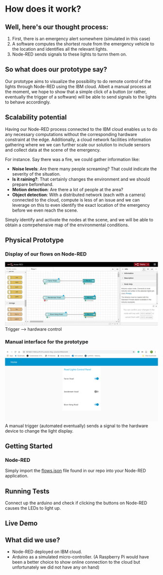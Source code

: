 # How does it work?
## Well, here's our thought process:
1. First, there is an emergency alert somewhere (simulated in this case)
1. A software computes the shortest route from the emergency vehicle to the location and identifies all the relevant lights.
1. Node-RED sends signals to these lights to turnn them on.

## So what does our prototype say?
Our prototype aims to visualize the possibility to do remote control of the lights through Node-RED using the IBM cloud. Albeit a manual process at the moment, we hope to show that a simple click of a button (or rather, eventually the trigger of a software) will be able to send signals to the lights to behave accordingly.  
  
## Scalability potential
Having our Node-RED process connected to the IBM cloud enables us to do any necessary computations without the corresponding hardware constraint at the edge. Additionally, a cloud network facilities information gathering where we we can further scale our solution to include sensors and collect data at the scene of the emergency. 
  
For instance. Say there was a fire, we could gather information like:
* **Noise levels**: Are there many people screaming? That could indicate the severity of the situation.
* **Is it raining?**: That certainly changes the environment and we should prepare beforehand.
* **Motion detection**: Are there a lot of people at the area? 
* **Object detection**: With a distributed network (each with a camera) connected to the cloud, compute is less of an issue and we can leverage on this to even identify the exact location of the emergency before we even reach the scene.

Simply identify and activate the nodes at the scene, and we will be able to obtain a comrpehensive map of the environmental conditions.

## Physical Prototype
### Display of our flows on Node-RED
![node-red flows](images/node_red_flows.jpeg?raw=true "Node-RED Flows")
Trigger --> hardware control
### Manual interface for the prototype
![node-red interface](images/light_config_on.jpeg?raw=true "Node-RED Config")
A manual trigger (automated eventually) sends a signal to the hardware device to change the light display.

## Getting Started
### Node-RED
Simply import the [flows.json](flows.json) file found in our repo into your Node-RED application.

## Running Tests
Connect up the arduino and check if clicking the buttons on Node-RED causes the LEDs to light up.

## Live Demo

## What did we use?
* Node-RED deployed on IBM cloud.
* Arduino as a simulated micro-controller.
(A Raspberry Pi would have been a better choice to show online connection to the cloud but unfortunately we did not have any on hand)
